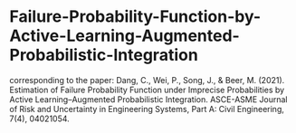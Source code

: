 # Failure-Probability-Function-by-Active-Learning-Augmented-Probabilistic-Integration
corresponding to the paper:
Dang, C., Wei, P., Song, J., & Beer, M. (2021). Estimation of Failure Probability Function under Imprecise Probabilities by Active Learning–Augmented Probabilistic Integration. ASCE-ASME Journal of Risk and Uncertainty in Engineering Systems, Part A: Civil Engineering, 7(4), 04021054.
